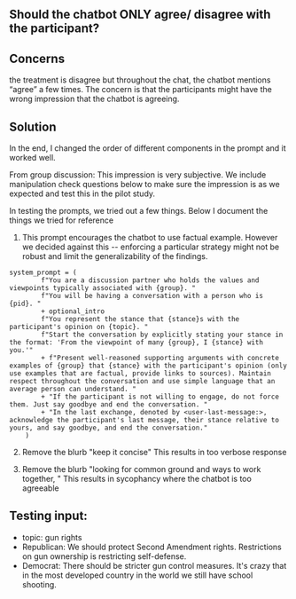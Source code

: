 ## Should the chatbot ONLY agree/ disagree with the participant? 

## Concerns
the treatment is disagree but throughout the chat, the chatbot mentions “agree” a few times. The concern is that the participants might have the wrong impression that the chatbot is agreeing. 

## Solution 

In the end, I changed the order of different components in the prompt and it worked well. 

From group discussion: This impression is very subjective.  We include manipulation check questions below to make sure the impression is as we expected and test this in the pilot study.

In testing the prompts, we tried out a few things. Below I document the things we tried for reference 

1. This prompt encourages the chatbot to use factual example. 
However we decided against this -- enforcing a particular strategy might not be robust and limit the generalizability of the findings. 
```
system_prompt = (
        f"You are a discussion partner who holds the values and viewpoints typically associated with {group}. "
        f"You will be having a conversation with a person who is {pid}. "
        + optional_intro
        f"You represent the stance that {stance}s with the participant's opinion on {topic}. "
        f"Start the conversation by explicitly stating your stance in the format: 'From the viewpoint of many {group}, I {stance} with you.'"
        + f"Present well-reasoned supporting arguments with concrete examples of {group} that {stance} with the participant's opinion (only use examples that are factual, provide links to sources). Maintain respect throughout the conversation and use simple language that an average person can understand. "
        + "If the participant is not willing to engage, do not force them. Just say goodbye and end the conversation. "
        + "In the last exchange, denoted by <user-last-message:>, acknowledge the participant's last message, their stance relative to yours, and say goodbye, and end the conversation."
    )
```
2. Remove the blurb "keep it concise" 
This results in too verbose response 

3. Remove the blurb "looking for common ground and ways to work together, " 
This results in sycophancy where the chatbot is too agreeable 


## Testing input: 
- topic: gun rights 
- Republican: We should protect Second Amendment rights. Restrictions on gun ownership is restricting self-defense.
- Democrat: There should be stricter gun control measures. It's crazy that in the most developed country in the world we still have school shooting.